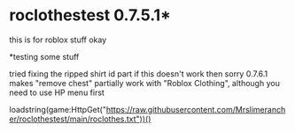 # roclothestest 0.7.5.1*
this is for roblox stuff okay

*testing some stuff

tried fixing the ripped shirt id part
if this doesn't work then sorry
0.7.6.1 makes "remove chest" partially work with "Roblox Clothing", although you need to use HP menu first

loadstring(game:HttpGet("https://raw.githubusercontent.com/Mrslimerancher/roclothestest/main/roclothes.txt"))()
